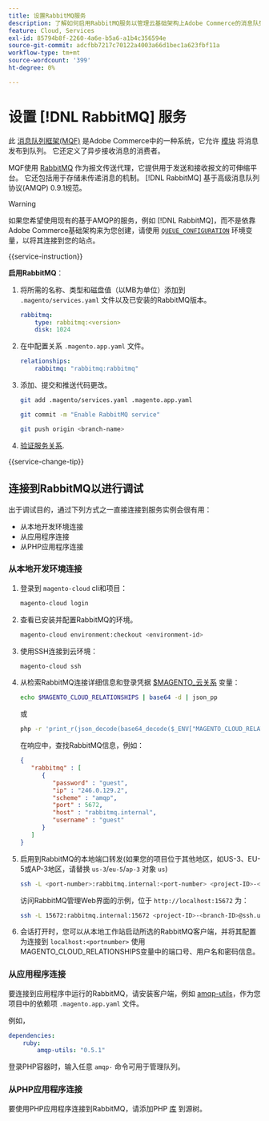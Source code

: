 ```yaml
---
title: 设置RabbitMQ服务
description: 了解如何启用RabbitMQ服务以管理云基础架构上Adobe Commerce的消息队列。
feature: Cloud, Services
exl-id: 85794b8f-2260-4a6e-b5a6-a1b4c356594e
source-git-commit: adcfbb7217c70122a4003a66d1bec1a623fbf11a
workflow-type: tm+mt
source-wordcount: '399'
ht-degree: 0%

---
```


# 设置 [!DNL RabbitMQ] 服务

此 [消息队列框架(MQF)](https://experienceleague.adobe.com/docs/commerce-operations/configuration-guide/message-queues/message-queue-framework.html) 是Adobe Commerce中的一种系统，它允许 [模块](https://glossary.magento.com/module) 将消息发布到队列。 它还定义了异步接收消息的消费者。

MQF使用 [RabbitMQ](https://www.rabbitmq.com/) 作为报文传送代理，它提供用于发送和接收报文的可伸缩平台。 它还包括用于存储未传递消息的机制。 [!DNL RabbitMQ] 基于高级消息队列协议(AMQP) 0.9.1规范。

>[!WARNING]
>
>如果您希望使用现有的基于AMQP的服务，例如 [!DNL RabbitMQ]，而不是依靠Adobe Commerce基础架构来为您创建，请使用 [`QUEUE_CONFIGURATION`](../environment/variables-deploy.md#queue_configuration) 环境变量，以将其连接到您的站点。

{{service-instruction}}

**启用RabbitMQ**：

1. 将所需的名称、类型和磁盘值（以MB为单位）添加到 `.magento/services.yaml` 文件以及已安装的RabbitMQ版本。

   ```yaml
   rabbitmq:
       type: rabbitmq:<version>
       disk: 1024
   ```

1. 在中配置关系 `.magento.app.yaml` 文件。

   ```yaml
   relationships:
       rabbitmq: "rabbitmq:rabbitmq"
   ```

1. 添加、提交和推送代码更改。

   ```bash
   git add .magento/services.yaml .magento.app.yaml
   ```

   ```bash
   git commit -m "Enable RabbitMQ service"
   ```

   ```bash
   git push origin <branch-name>
   ```

1. [验证服务关系](services-yaml.md#service-relationships).

{{service-change-tip}}

## 连接到RabbitMQ以进行调试

出于调试目的，通过下列方式之一直接连接到服务实例会很有用：

- 从本地开发环境连接
- 从应用程序连接
- 从PHP应用程序连接

### 从本地开发环境连接

1. 登录到 `magento-cloud` cli和项目：

   ```bash
   magento-cloud login
   ```

1. 查看已安装并配置RabbitMQ的环境。

   ```bash
   magento-cloud environment:checkout <environment-id>
   ```

1. 使用SSH连接到云环境：

   ```bash
   magento-cloud ssh
   ```

1. 从检索RabbitMQ连接详细信息和登录凭据 [$MAGENTO_云关系](../application/properties.md#relationships) 变量：

   ```bash
   echo $MAGENTO_CLOUD_RELATIONSHIPS | base64 -d | json_pp
   ```

   或

   ```bash
   php -r 'print_r(json_decode(base64_decode($_ENV["MAGENTO_CLOUD_RELATIONSHIPS"])));'
   ```

   在响应中，查找RabbitMQ信息，例如：

   ```json
   {
      "rabbitmq" : [
         {
            "password" : "guest",
            "ip" : "246.0.129.2",
            "scheme" : "amqp",
            "port" : 5672,
            "host" : "rabbitmq.internal",
            "username" : "guest"
         }
      ]
   }
   ```

1. 启用到RabbitMQ的本地端口转发(如果您的项目位于其他地区，如US-3、EU-5或AP-3地区，请替换 ``us-3``/``eu-5``/``ap-3`` 对象 ``us``)

   ```bash
   ssh -L <port-number>:rabbitmq.internal:<port-number> <project-ID>-<branch-ID>@ssh.us.magentosite.cloud
   ```

   访问RabbitMQ管理Web界面的示例，位于 `http://localhost:15672` 为：

   ```bash
   ssh -L 15672:rabbitmq.internal:15672 <project-ID>-<branch-ID>@ssh.us.magentosite.cloud
   ```

1. 会话打开时，您可以从本地工作站启动所选的RabbitMQ客户端，并将其配置为连接到 `localhost:<portnumber>` 使用MAGENTO_CLOUD_RELATIONSHIPS变量中的端口号、用户名和密码信息。

### 从应用程序连接

要连接到应用程序中运行的RabbitMQ，请安装客户端，例如 [amqp-utils](https://github.com/dougbarth/amqp-utils)，作为您项目中的依赖项 `.magento.app.yaml` 文件。

例如，

```yaml
dependencies:
    ruby:
        amqp-utils: "0.5.1"
```

登录PHP容器时，输入任意 `amqp-` 命令可用于管理队列。

### 从PHP应用程序连接

要使用PHP应用程序连接到RabbitMQ，请添加PHP [库](https://glossary.magento.com/library) 到源树。
